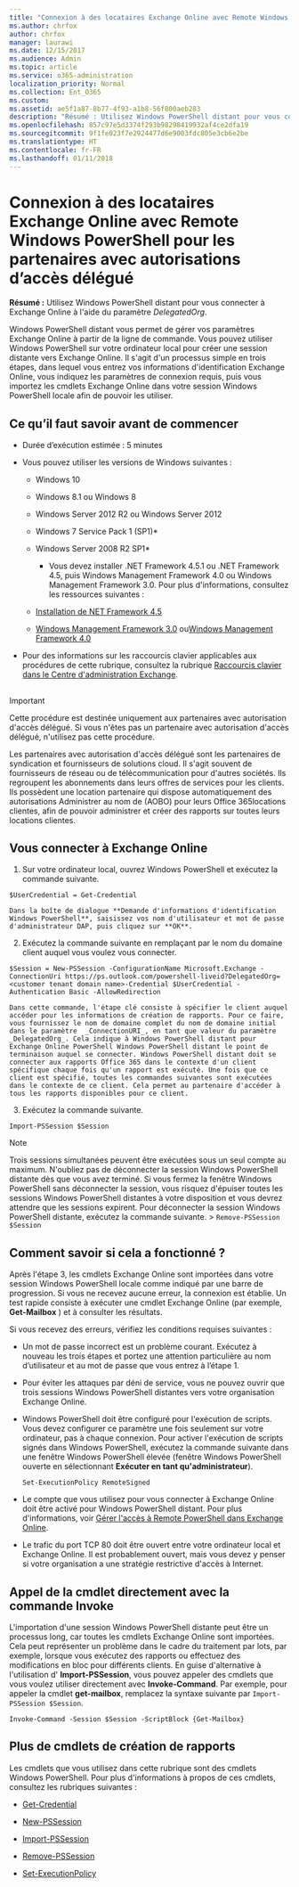 ```yaml
---
title: "Connexion à des locataires Exchange Online avec Remote Windows PowerShell pour les partenaires avec autorisations d’accès délégué"
ms.author: chrfox
author: chrfox
manager: laurawi
ms.date: 12/15/2017
ms.audience: Admin
ms.topic: article
ms.service: o365-administration
localization_priority: Normal
ms.collection: Ent_O365
ms.custom: 
ms.assetid: ae5f1a87-8b77-4f93-a1b8-56f800aeb283
description: "Résumé : Utilisez Windows PowerShell distant pour vous connecter à Exchange Online à l'aide du paramètre DelegatedOrg."
ms.openlocfilehash: 857c97e5d3374f293b98298419932af4ce2dfa19
ms.sourcegitcommit: 9f1fe023f7e2924477d6e9003fdc805e3cb6e2be
ms.translationtype: HT
ms.contentlocale: fr-FR
ms.lasthandoff: 01/11/2018
---
```

# <a name="connect-to-exchange-online-tenants-with-remote-windows-powershell-for-delegated-access-permissions-dap-partners"></a>Connexion à des locataires Exchange Online avec Remote Windows PowerShell pour les partenaires avec autorisations d’accès délégué

 **Résumé :** Utilisez Windows PowerShell distant pour vous connecter à Exchange Online à l'aide du paramètre _DelegatedOrg_.
  
Windows PowerShell distant vous permet de gérer vos paramètres Exchange Online à partir de la ligne de commande. Vous pouvez utiliser Windows PowerShell sur votre ordinateur local pour créer une session distante vers Exchange Online. Il s'agit d'un processus simple en trois étapes, dans lequel vous entrez vos informations d'identification Exchange Online, vous indiquez les paramètres de connexion requis, puis vous importez les cmdlets Exchange Online dans votre session Windows PowerShell locale afin de pouvoir les utiliser.
  
## <a name="what-do-you-need-to-know-before-you-begin"></a>Ce qu’il faut savoir avant de commencer

- Durée d’exécution estimée : 5 minutes
    
- Vous pouvez utiliser les versions de Windows suivantes :
    
  - Windows 10
    
  - Windows 8.1 ou Windows 8
    
  - Windows Server 2012 R2 ou Windows Server 2012
    
  - Windows 7 Service Pack 1 (SP1)*
    
  - Windows Server 2008 R2 SP1*
    
    * Vous devez installer .NET Framework 4.5.1 ou .NET Framework 4.5, puis Windows Management Framework 4.0 ou Windows Management Framework 3.0. Pour plus d'informations, consultez les ressources suivantes :
    
  - [Installation de NET Framework 4.5](https://go.microsoft.com/fwlink/p/?LinkId=257868)
    
  - [Windows Management Framework 3.0](https://go.microsoft.com/fwlink/p/?LinkId=272757) ou[Windows Management Framework 4.0](https://go.microsoft.com/fwlink/p/?LinkId=391344)
    
- Pour des informations sur les raccourcis clavier applicables aux procédures de cette rubrique, consultez la rubrique [Raccourcis clavier dans le Centre d'administration Exchange](https://go.microsoft.com/fwlink/p/?LinkId=534017).
    
## 

> [!IMPORTANT]
> Cette procédure est destinée uniquement aux partenaires avec autorisation d'accès délégué. Si vous n'êtes pas un partenaire avec autorisation d'accès délégué, n'utilisez pas cette procédure. 
  
Les partenaires avec autorisation d'accès délégué sont les partenaires de syndication et fournisseurs de solutions cloud. Il s'agit souvent de fournisseurs de réseau ou de télécommunication pour d'autres sociétés. Ils regroupent les abonnements dans leurs offres de services pour les clients. Ils possèdent une location partenaire qui dispose automatiquement des autorisations Administrer au nom de (AOBO) pour leurs Office 365locations clientes, afin de pouvoir administrer et créer des rapports sur toutes leurs locations clientes.
  
## <a name="connect-to-exchange-online"></a>Vous connecter à Exchange Online

1. Sur votre ordinateur local, ouvrez Windows PowerShell et exécutez la commande suivante.
    
  ```
  $UserCredential = Get-Credential
  ```

    Dans la boîte de dialogue **Demande d'informations d'identification Windows PowerShell**, saisissez vos nom d'utilisateur et mot de passe d'administrateur DAP, puis cliquez sur **OK**.
    
2. Exécutez la commande suivante en remplaçant  _<customer tenant domain name>_ par le nom du domaine client auquel vous voulez vous connecter.
    
  ```
  $Session = New-PSSession -ConfigurationName Microsoft.Exchange -ConnectionUri https://ps.outlook.com/powershell-liveid?DelegatedOrg=<customer tenant domain name>-Credential $UserCredential -Authentication Basic -AllowRedirection
  ```

    Dans cette commande, l'étape clé consiste à spécifier le client auquel accéder pour les informations de création de rapports. Pour ce faire, vous fournissez le nom de domaine complet du nom de domaine initial dans le paramètre  _ConnectionURI_, en tant que valeur du paramètre  _DelegatedOrg_. Cela indique à Windows PowerShell distant pour Exchange Online PowerShell Windows PowerShell distant le point de terminaison auquel se connecter. Windows PowerShell distant doit se connecter aux rapports Office 365 dans le contexte d'un client spécifique chaque fois qu'un rapport est exécuté. Une fois que ce client est spécifié, toutes les commandes suivantes sont exécutées dans le contexte de ce client. Cela permet au partenaire d'accéder à tous les rapports disponibles pour ce client.
    
3. Exécutez la commande suivante.
    
  ```
  Import-PSSession $Session
  ```

> [!NOTE]
> Trois sessions simultanées peuvent être exécutées sous un seul compte au maximum. N'oubliez pas de déconnecter la session Windows PowerShell distante dès que vous avez terminé. Si vous fermez la fenêtre Windows PowerShell sans déconnecter la session, vous risquez d'épuiser toutes les sessions Windows PowerShell distantes à votre disposition et vous devrez attendre que les sessions expirent. Pour déconnecter la session Windows PowerShell distante, exécutez la commande suivante. >  `Remove-PSSession $Session`
  
## <a name="how-do-you-know-this-worked"></a>Comment savoir si cela a fonctionné ?

Après l'étape 3, les cmdlets Exchange Online sont importées dans votre session Windows PowerShell locale comme indiqué par une barre de progression. Si vous ne recevez aucune erreur, la connexion est établie. Un test rapide consiste à exécuter une cmdlet Exchange Online (par exemple, **Get-Mailbox** ) et à consulter les résultats.
  
Si vous recevez des erreurs, vérifiez les conditions requises suivantes :
  
- Un mot de passe incorrect est un problème courant. Exécutez à nouveau les trois étapes et portez une attention particulière au nom d’utilisateur et au mot de passe que vous entrez à l’étape 1.
    
- Pour éviter les attaques par déni de service, vous ne pouvez ouvrir que trois sessions Windows PowerShell distantes vers votre organisation Exchange Online.
    
- Windows PowerShell doit être configuré pour l'exécution de scripts. Vous devez configurer ce paramètre une fois seulement sur votre ordinateur, pas à chaque connexion. Pour activer l'exécution de scripts signés dans Windows PowerShell, exécutez la commande suivante dans une fenêtre Windows PowerShell élevée (fenêtre Windows PowerShell ouverte en sélectionnant **Exécuter en tant qu'administrateur**).
    
  ```
  Set-ExecutionPolicy RemoteSigned
  ```

- Le compte que vous utilisez pour vous connecter à Exchange Online doit être activé pour Windows PowerShell distant. Pour plus d'informations, voir [Gérer l'accès à Remote PowerShell dans Exchange Online](https://go.microsoft.com/fwlink/p/?LinkId=534018).
    
- Le trafic du port TCP 80 doit être ouvert entre votre ordinateur local et Exchange Online. Il est probablement ouvert, mais vous devez y penser si votre organisation a une stratégie restrictive d'accès à Internet.
    
## <a name="call-the-cmdlet-directly-with-invoke-command"></a>Appel de la cmdlet directement avec la commande Invoke

L'importation d'une session Windows PowerShell distante peut être un processus long, car toutes les cmdlets Exchange Online sont importées. Cela peut représenter un problème dans le cadre du traitement par lots, par exemple, lorsque vous exécutez des rapports ou effectuez des modifications en bloc pour différents clients. En guise d'alternative à l'utilisation d' **Import-PSSession**, vous pouvez appeler des cmdlets que vous voulez utiliser directement avec **Invoke-Command**. Par exemple, pour appeler la cmdlet **get-mailbox**, remplacez la syntaxe suivante par `Import-PSSession $Session`.
  
```
Invoke-Command -Session $Session -ScriptBlock {Get-Mailbox}
```

## <a name="more-reporting-cmdlets"></a>Plus de cmdlets de création de rapports

Les cmdlets que vous utilisez dans cette rubrique sont des cmdlets Windows PowerShell. Pour plus d'informations à propos de ces cmdlets, consultez les rubriques suivantes :
  
- [Get-Credential](https://go.microsoft.com/fwlink/p/?LinkId=389618)
    
- [New-PSSession](https://go.microsoft.com/fwlink/p/?LinkId=389621)
    
- [Import-PSSession](https://go.microsoft.com/fwlink/p/?LinkId=389619)
    
- [Remove-PSSession](https://go.microsoft.com/fwlink/p/?LinkId=389620)
    
- [Set-ExecutionPolicy](https://go.microsoft.com/fwlink/p/?LinkId=389623)
    

